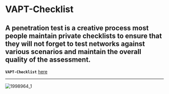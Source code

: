 # VAPT-Checklist
 
A penetration test is a creative process most people maintain private checklists to ensure that they will not forget to test networks against various scenarios and maintain the overall quality of the assessment.
---

**`VAPT-Checklist`** [here](https://github.com/Jkrathod/VAPT-Checklist/blob/main/VAPT%20Checlist%20-%20JagdishRathod.pdf)

---

![1998964_1](https://github.com/Jkrathod/VAPT-Checklist/assets/110445358/fa7b24f8-59ef-45a5-87c1-8cfa4ec3ff1c)

